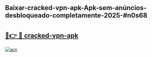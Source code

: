 ## Baixar-cracked-vpn-apk-Apk-sem-anúncios-desbloqueado-completamente-2025-#n0s68

# <h2><a href="https://ainizakaria.my?title=cracked-vpn-apk&ref=20M">🔗👉 🔴 cracked-vpn-apk</a></h2>

[![acn](https://github.com/user-attachments/assets/0f9c940e-d8b0-45ae-aac7-cd30a18b3e1c)](https://ainizakaria.my?title=cracked-vpn-apk&ref=20M)

